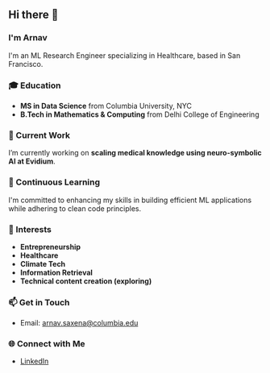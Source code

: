 ## Hi there 👋

### I'm Arnav

I'm an ML Research Engineer specializing in Healthcare, based in San Francisco.

### 🎓 Education
- **MS in Data Science** from Columbia University, NYC
- **B.Tech in Mathematics & Computing** from Delhi College of Engineering

### 🔭 Current Work
I’m currently working on **scaling medical knowledge using neuro-symbolic AI at Evidium**.

### 🌱 Continuous Learning
I'm committed to enhancing my skills in building efficient ML applications while adhering to clean code principles.

### 🧠 Interests
- **Entrepreneurship**
- **Healthcare**
- **Climate Tech**
- **Information Retrieval**
- **Technical content creation (exploring)**

### 📫 Get in Touch
- Email: [arnav.saxena@columbia.edu](mailto:arnav.saxena@columbia.edu)

### 🌐 Connect with Me
- [LinkedIn](https://www.linkedin.com/in/arnav-saxena/)

<!--
**arnavS96/arnavS96** is a ✨ _special_ ✨ repository because its `README.md` (this file) appears on your GitHub profile.
-->
